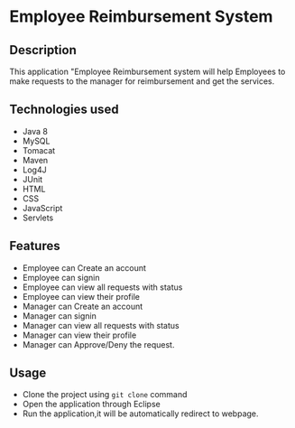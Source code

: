 # Employee Reimbursement System
## Description
This application "Employee Reimbursement system will help Employees to make requests to the manager for reimbursement and get the services.
## Technologies used
* Java 8
* MySQL
* Tomacat
* Maven
* Log4J
* JUnit
* HTML
* CSS
* JavaScript
* Servlets
## Features
* Employee can Create an account
* Employee can signin
* Employee can view all requests with status
* Employee can view their profile
* Manager can Create an account
* Manager can signin
* Manager can view all requests with status
* Manager can view their profile
* Manager can Approve/Deny the request.
## Usage
* Clone the project using `git clone` command
* Open the application through Eclipse
* Run the application,it will be automatically redirect to webpage.

